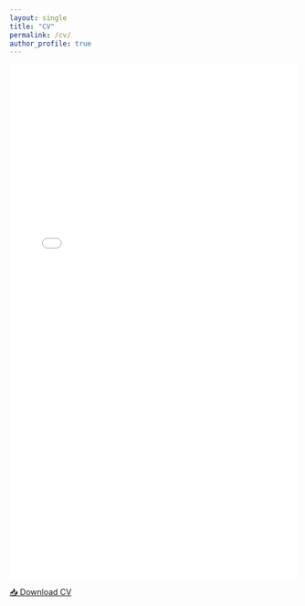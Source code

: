 ```yaml
---
layout: single
title: "CV"
permalink: /cv/
author_profile: true
---
```

<embed src="/files/DonganTan.CV.pdf" type="application/pdf" width="100%" height="900px" />

[📥 Download CV](/files/DonganTan.CV.pdf)
